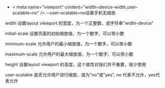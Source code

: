   
 
-
     < meta name="viewport" content="width=device-width,user-scalable=no" /> --user-scalable=no设置手机无缩放


width
设置layout viewport  的宽度，为一个正整数，或字符串"width-device"

initial-scale
设置页面的初始缩放值，为一个数字，可以带小数

minimum-scale
允许用户的最小缩放值，为一个数字，可以带小数

maximum-scale
允许用户的最大缩放值，为一个数字，可以带小数

height
设置layout viewport  的高度，这个属性对我们并不重要，很少使用

user-scalable
是否允许用户进行缩放，值为"no"或"yes", no 代表不允许，yes代表允许
